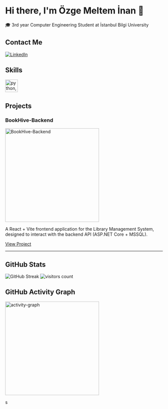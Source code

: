 # Hi there, I'm Özge Meltem İnan 👋

🎓 3rd year Computer Engineering Student at İstanbul Bilgi University

## Contact Me
<p><a href="https://www.linkedin.com/in/%C3%B6zge-meltem" target="_blank"><img src="https://img.shields.io/badge/LinkedIn-%230077B5.svg?&style=flat-square&logo=linkedin&logoColor=white" alt="LinkedIn"></a> </p>

## Skills

<p align="left">
<img src="https://cdn.jsdelivr.net/gh/devicons/devicon/icons/github/github-original.svg" alt="python,  javascript,  java,  c++,  .net, react" width="40" height="40"/>&nbsp;
</p>

## Projects

### BookHive-Backend

<img src="file:///Users/ozge/Desktop/Ekran%20Resmi%202025-08-19%2017.41.18.png" alt="BookHive-Backend" width="300"/>

A React + Vite frontend application for the Library Management System, designed to interact with the backend API (ASP.NET Core + MSSQL).

[View Project](https://github.com/ozgemelteminan/bookhive-frontend)

---

## GitHub Stats

<img src="https://github-readme-streak-stats.herokuapp.com/?user=ozgemelteminan&theme=dark" alt="GitHub Streak" />

<img src="https://profile-counter.glitch.me/ozgemelteminan/count.svg?" alt="visitors count" />

## GitHub Activity Graph

<img src="https://github-readme-activity-graph.vercel.app/graph?username=ozgemelteminan&radius=16&theme=react&area=true&order=5" height="300" alt="activity-graph" />

s

